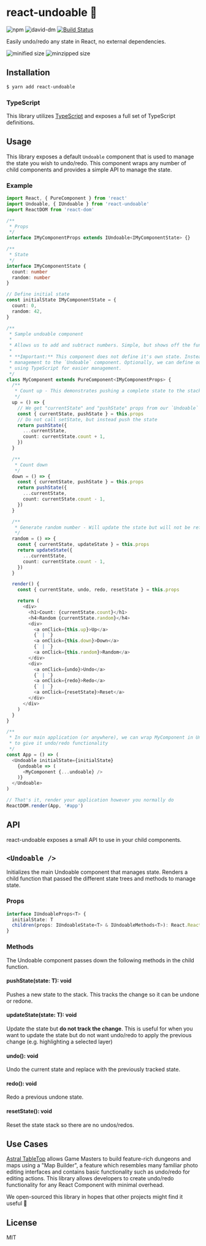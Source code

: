 # react-undoable 🔄

![npm](https://img.shields.io/npm/v/react-undoable.svg)
![david-dm](https://david-dm.org/UnicornHeartClub/react-undoable.svg)
[![Build Status](https://travis-ci.com/UnicornHeartClub/react-undoable.svg?branch=master)](https://travis-ci.com/UnicornHeartClub/react-undoable)

Easily undo/redo any state in React, no external dependencies.

![minified size](https://badgen.net/bundlephobia/min/react-undoable)
![minzipped size](https://badgen.net/bundlephobia/minzip/react-undoable)

## Installation

```bash
$ yarn add react-undoable
```

### TypeScript

This library utilizes [TypeScript](https://www.typescriptlang.org/) and exposes a full set of
TypeScript definitions.

## Usage


This library exposes a default `Undoable` component that is used to manage the state you wish to undo/redo. This component wraps any number of child components and provides a simple API to manage the state.

### Example

```typescript
import React, { PureComponent } from 'react'
import Undoable, { IUndoable } from 'react-undoable'
import ReactDOM from 'react-dom'

/**
 * Props
 */
interface IMyComponentProps extends IUndoable<IMyComponentState> {}

/**
 * State
 */
interface IMyComponentState {
  count: number
  random: number
}

// Define initial state
const initialState IMyComponentState = {
  count: 0,
  random: 42,
}

/**
 * Sample undoable component
 *
 * Allows us to add and subtract numbers. Simple, but shows off the functionality
 *
 * **Important:** This component does not define it's own state. Instead, we defer state
 * management to the `Undoable` component. Optionally, we can define our supposed state
 * using TypeScript for easier management.
 */
class MyComponent extends PureComponent<IMyComponentProps> {
  /**
   * Count up - This demonstrates pushing a complete state to the stack
   */
  up = () => {
    // We get "currentState" and "pushState" props from our `Undoable`
    const { currentState, pushState } = this.props
    // Do not call setState, but instead push the state
    return pushState({
      ...currentState,
      count: currentState.count + 1,
    })
  }

  /**
   * Count down
   */
  down = () => {
    const { currentState, pushState } = this.props
    return pushState({
      ...currentState,
      count: currentState.count - 1,
    })
  }

  /**
   * Generate random number - Will update the state but will not be reflected in an undo/redo
   */
  random = () => {
    const { currentState, updateState } = this.props
    return updateState({
      ...currentState,
      count: currentState.count - 1,
    })
  }

  render() {
    const { currentState, undo, redo, resetState } = this.props

    return (
      <div>
        <h1>Count: {currentState.count}</h1>
        <h4>Random {currentState.random}</h4>
        <div>
          <a onClick={this.up}>Up</a>
          {` | `}
          <a onClick={this.down}>Down</a>
          {` | `}
          <a onClick={this.random}>Random</a>
        </div>
        <div>
          <a onClick={undo}>Undo</a>
          {` | `}
          <a onClick={redo}>Redo</a>
          {` | `}
          <a onClick={resetState}>Reset</a>
        </div>
      </div>
    )
  }
}

/**
 * In our main application (or anywhere), we can wrap MyComponent in Undoable
 * to give it undo/redo functionality
 */
const App = () => (
  <Undoable initialState={initialState}
    {undoable => (
      <MyComponent {...undoable} />
    )}
  </Undoable>
)

// That's it, render your application however you normally do
ReactDOM.render(App, '#app')
```

## API

react-undoable exposes a small API to use in your child components.

## `<Undoable />`

Initializes the main Undoable component that manages state. Renders a child function that passed
the different state trees and methods to manage state.

### Props

```typescript
interface IUndoableProps<T> {
  initialState: T
  children(props: IUndoableState<T> & IUndoableMethods<T>): React.ReactNode
}
```

### Methods

The Undoable component passes down the following methods in the child function.

#### pushState(state: T): void

Pushes a new state to the stack. This tracks the change so it can be undone or redone.

#### updateState(state: T): void

Update the state but **do not track the change**. This is useful for when you want to update the
state but do not want undo/redo to apply the previous change (e.g. highlighting a selected layer)

#### undo(): void

Undo the current state and replace with the previously tracked state.

#### redo(): void

Redo a previous undone state.

#### resetState(): void

Reset the state stack so there are no undos/redos.

## Use Cases

[Astral TableTop](https://www.astraltabletop.com) allows Game Masters to build feature-rich
dungeons and maps using a "Map Builder", a feature which resembles many familiar photo editing
interfaces and contains basic functionality such as undo/redo for editing actions. This library
allows developers to create undo/redo functionality for any React Component with minimal overhead.

We open-sourced this library in hopes that other projects might find it useful 💙

## License

MIT
